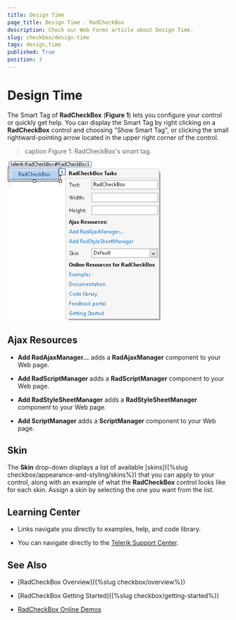 ```yaml
---
title: Design Time
page_title: Design Time - RadCheckBox
description: Check our Web Forms article about Design Time.
slug: checkbox/design-time
tags: design,time
published: True
position: 3
---
```


# Design Time

The Smart Tag of **RadCheckBox** (**Figure 1**) lets you configure your control or quickly get help. You can display the Smart Tag by right clicking on a **RadCheckBox** control and choosing "Show Smart Tag", or clicking the small rightward-pointing arrow located in the upper right corner of the control.

>caption Figure 1: RadCheckBox's smart tag.

![button-smart-tag](images/checkbox-smart-tag.png)

## Ajax Resources

* **Add RadAjaxManager...** adds a **RadAjaxManager** component to your Web page.

* **Add RadScriptManager** adds a **RadScriptManager** component to your Web page.

* **Add RadStyleSheetManager** adds a **RadStyleSheetManager** component to your Web page.

* **Add ScriptManager** adds a **ScriptManager** component to your Web page.

## Skin

The **Skin** drop-down displays a list of available [skins]({%slug checkbox/appearance-and-styling/skins%}) that you can apply to your control, along with an example of what the **RadCheckBox** control looks like for each skin. Assign a skin by selecting the one you want from the list.

## Learning Center

* Links navigate you directly to examples, help, and code library.

* You can navigate directly to the [Telerik Support Center](https://www.telerik.com/support/home.aspx).

## See Also

 * [RadCheckBox Overview]({%slug checkbox/overview%})
 
 * [RadCheckBox Getting Started]({%slug checkbox/getting-started%})
 
 * [RadCheckBox Online Demos](https://demos.telerik.com/aspnet-ajax/checkbox/examples/overview/defaultcs.aspx)

